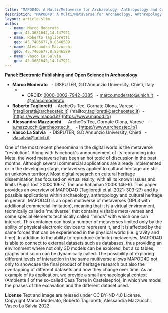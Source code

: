 ```yaml
---
title: "MAPOD4D: A Multi/Metaverse for Archaeology, Anthropology and Cultural Heritage"
description: "MAPOD4D: A Multi/Metaverse for Archaeology, Anthropology and Cultural Heritage"
layout: article-slim
auths:
  - name: Marco Moderato
    geo: 42.3681642,14.147921
  - name: Roberto Taglioretti
    geo: 45.7405677,8.8546589
  - name: Alessandra Mazzucchi
    geo: 45.7405677,8.8546589
  - name: Vasco La Salvia
    geo: 42.3681642,14.147921
---
```


**Panel: Electronic Publishing and Open Science in Archaeology**

- **Marco Moderato**
  - DISPUTER, G.D'Annunzio University, Chieti, Italy
  - - ORCID: [0000-0002-7942-3385](https://orcid.org/0000-0002-7942-3385)
  - [marco.moderato@unich.it](mailto:marco.moderato@unich.it)
  - [@marcomoderato](https://twitter.com/marcomoderato)
- **Roberto Taglioretti**
 - ArcheOs Tec, Gornate Olona, Varese
 - [r.taglioretti@archeostec.it] (mailto:r.taglioretti@archeostec.it)
 - [https://www.mapod.it/](https://www.mapod.it/)
- **Alessandra Mazzucchi**
  - ArcheOs Tec, Gornate Olona, Varese
  - [a.mazzucchi@archeostec.it  ](mailto: a.mazzucchi@archeostec.it)
  - [https://www.archeostec.it/]
- **Vasco La Salvia**
  - DISPUTER, G.D'Annunzio University, Chieti
  - [vlasalvia@unich.it](mailto:vlasalvia@unich.it)

One of the most recent phenomena in the digital world is the metaverse "revolution". Along with Facebook's announcement of its rebranding into Meta, the word metaverse has been an hot topic of discussion in the past months. Although several commercial applications are already implemented or in the developing stage, metaverses applied to cultural heritage are still an unknown territory. Most digital research on cultural heritage dissemination has focused on virtual reality, with all its known issues and limits (Pujol Tost 2008: 106-7, Tan and Rahaman 2009: 146-9). This paper provides an overview of MAPOD4D (Taglioretti et al. 2021: 303-27) and its possible applications within archaeology, anthropology and cultural heritage in general. MAPOD4D is an open multiverse of metaverses (GPL3 with additional commercial limitation), meaning that it is a virtual environment, technically called a 'multiverse', that contains visitable meta-verses and some special elements technically called “minds” with which one can interact. This container can host a number of metaverses limited only by the ability of physical electronic devices to represent it, and it is affected by the same forces that can be experienced in the physical world (i.e. gravity and time). In addition to the ability to reproduce (infinite) metaverses, MAPOD4D is able to connect to external datasets such as databases, thus providing an environment where not only 3D models can be explored, but also tables, graphs and so on can be dynamically called. The possibility of exploring different levels of interaction in the same multiverse allows MAPOD4D not only to showcase the final product of heritage research but also the overlapping of different datasets and how they change over time. As an example of its application, we provide a small archaeological context (Ambiente 1 of the so-called Casa Torre in Castelseprio), in which we model the phases of the excavation and the different dataset used.



**License**
Text and image are relesed under CC BY-ND 4.0 License. Copyright Marco Moderato, Roberto Taglioretti, Alessandra Mazzucchi, Vasco La Salvia 2022